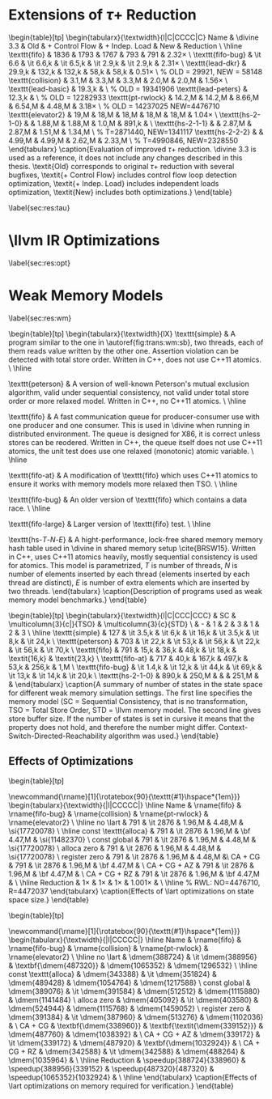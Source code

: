 
# Extensions of $\tau+$ Reduction

\begin{table}[tp]
\begin{tabularx}{\textwidth}{l|C|CCCC|C}
Name & \divine 3.3 & Old & + Control Flow & + Indep. Load & New & Reduction \\ \hline
\texttt{fifo} & 1836 & 1793 & 1767 & 793 & 791 & $2.32\times$ \\
\texttt{fifo-bug} & \it 6.6 & \it 6.6\,k & \it 6.5\,k & \it 2.9\,k & \it 2.9\,k & $2.31\times$ \\
\texttt{lead-dkr} & 29.9\,k & 132\,k & 132\,k & 58\,k & 58\,k & $0.51\times$ \\ % OLD = 29921, NEW = 58148
\texttt{collision} & 3.1\,M & 3.3\,M & 3.3\,M & 2.0\,M & 2.0\,M & $1.56\times$ \\
\texttt{lead-basic} &  19.3\,k & \\ % OLD = 19341906
\texttt{lead-peters} &  12.3\,k & \\ % OLD = 12282933
\texttt{pt-rwlock} & 14.2\,M & 14.2\,M & 8.66\,M & 6.54\,M & 4.48\,M & $3.18\times$ \\ % OLD = 14237025 NEW=4476710
\texttt{elevator2} & 19\,M & 18\,M & 18\,M & 18\,M & 18\,M & $1.04\times$ \\
\texttt{hs-2-1-0} & & 1.88\,M & 1.88\,M & 1.0\,M & 891\,k & \\
\texttt{hs-2-1-1} & & 2.87\,M & 2.87\,M & 1.51\,M & 1.34\,M \\ % T=2871440, NEW=1341117
\texttt{hs-2-2-2} & & 4.99\,M & 4.99\,M & 2.62\,M & 2.33\,M \\ % T=4990846, NEW=2328550
\end{tabularx}
\caption{Evaluation of improved $\tau+$ reduction. \divine 3.3 is used as a
reference, it does not include any changes described in this thesis.
\textit{Old} corresponds to original $\tau+$ reduction with several bugfixes,
\textit{+ Control Flow} includes control flow loop detection optimization,
\textit{+ Indep. Load} includes independent loads optimization, \textit{New}
includes both optimizations.}
\end{table}

\label{sec:res:tau}

# \llvm IR Optimizations

\label{sec:res:opt}

# Weak Memory Models

\label{sec:res:wm}

\begin{table}[tp]
\begin{tabularx}{\textwidth}{lX}
\texttt{simple} & A program similar to the one in \autoref{fig:trans:wm:sb}, two
threads, each of them reads value written by the other one. Assertion violation
can be detected with total store order. Written in C++, does not use C++11 atomics. \\ \hline

\texttt{peterson} & A version of well-known Peterson's mutual exclusion
algorithm, valid under sequential consistency, not valid under total store order
or more relaxed model. Written in C++, no C++11 atomics. \\ \hline

\texttt{fifo} & A fast communication queue for producer-consumer use with one
producer and one consumer. This is used in \divine when running in distributed
environment. The queue is designed for X86, it is correct unless stores can be
reodered. Written in C++, the queue itself does not use C++11 atomics, the unit
test does use one relaxed (monotonic) atomic variable. \\ \hline

\texttt{fifo-at} & A modification of \texttt{fifo} which uses C++11 atomics to
ensure it works with memory models more relaxed then TSO. \\ \hline

\texttt{fifo-bug} & An older version of \texttt{fifo} which contains a data
race. \\ \hline

\texttt{fifo-large} & Larger version of \texttt{fifo} test. \\ \hline

\texttt{hs-$T$-$N$-$E$} & A hight-performance, lock-free shared memory
memory hash table used in \divine in shared memory setup \cite{BRSW15}. Written
in C++, uses C++11 atomics heavily, mostly sequential consistency is used for
atomics. This model is parametrized, $T$ is number of threads, $N$ is number of
elements inserted by each thread (elements inserted by each thread are
distinct), $E$ is number of extra elements which are inserted by two threads.
\end{tabularx}
\caption{Description of programs used as weak memory model benchmarks.}
\end{table}

\begin{table}[tp]
\begin{tabularx}{\textwidth}{l|C|CCC|CCC}
  & SC & \multicolumn{3}{c|}{TSO} & \multicolumn{3}{c}{STD} \\
  & - & 1 & 2 & 3 & 1 & 2 & 3 \\ \hline
\texttt{simple} & 127 & \it 3.5\,k & \it 6\,k & \it 16\,k & \it 3.5\,k & \it 8\,k & \it 24\,k \\
\texttt{peterson} & 703 & \it 22\,k & \it 53\,k & \it 56\,k & \it 22\,k & \it 56\,k & \it 70\,k \\
\texttt{fifo} & 791 & 15\,k & 36\,k & 48\,k & \it 18\,k & \textit{16\,k} & \textit{23\,k} \\
\texttt{fifo-at} & 717 & 40\,k & 167\,k & 497\,k & 53\,k & 256\,k & 1\,M \\
\texttt{fifo-bug} & \it 1.4\,k & \it 12\,k & \it 44\,k & \it 69\,k & \it 13\,k & \it 14\,k & \it 20\,k \\
\texttt{hs-2-1-0} & 890\,k & 250\,M & & & 251\,M & &
\end{tabularx}
\caption{A summary of number of states in the state space for different weak
memory simulation settings. The first line specifies the memory model (SC =
Sequential Consistency, that is no transformation, TSO = Total Store Order, STD
= \llvm memory model. The second line gives store buffer size. If the number of
states is set in cursive it means that the property does not hold, and therefore
the number might differ. Context-Switch-Directed-Reachability algorithm was
used.}
\end{table}

## Effects of Optimizations

\begin{table}[tp]

\newcommand{\rname}[1]{\rotatebox{90}{\texttt{#1}\hspace*{1em}}}
\begin{tabularx}{\textwidth}{|l|CCCCC|} \hline
Name & \rname{fifo} & \rname{fifo-bug} & \rname{collision} & \rname{pt-rwlock} & \rname{elevator2} \\  \hline
no \lart              & 791 & \it 2876 & 1.96\,M &     4.48\,M & \si{17720078} \\  \hline
const \texttt{alloca} & 791 & \it 2876 & 1.96\,M & \bf 4.47\,M & \si{11482370} \\
const global          & 791 & \it 2876 & 1.96\,M &     4.48\,M & \si{17720078} \\
alloca zero           & 791 & \it 2876 & 1.96\,M &     4.48\,M & \si{17720078} \\
register zero         & 791 & \it 2876 & 1.96\,M &     4.48\,M &\\
CA + CG               & 791 & \it 2876 & 1.96\,M & \bf 4.47\,M & \\
CA + CG + AZ          & 791 & \it 2876 & 1.96\,M & \bf 4.47\,M & \\
CA + CG + RZ          & 791 & \it 2876 & 1.96\,M & \bf 4.47\,M & \\ \hline
Reduction             & $1\times$  &    $1\times$    &        $1\times$ &    $1.001\times$ & \\ \hline 
% RWL: NO=4476710, R=4472037
\end{tabularx}
\caption{Effects of \lart optimizations on state space size.}
\end{table}

\begin{table}[tp]

\newcommand{\rname}[1]{\rotatebox{90}{\texttt{#1}\hspace*{1em}}}
\begin{tabularx}{\textwidth}{|l|CCCCC|} \hline
Name & \rname{fifo} & \rname{fifo-bug} & \rname{collision} & \rname{pt-rwlock} & \rname{elevator2} \\  \hline
no \lart              & \dmem{388724} & \it \dmem{388956} & \textbf{\dmem{487320}} & \dmem{1065352} & \dmem{1296532} \\  \hline
const \texttt{alloca} & \dmem{343388} & \it \dmem{351824} & \dmem{489428} & \dmem{1054764} & \dmem{1217588} \\
const global          & \dmem{389076} & \it \dmem{391584} & \dmem{512512} & \dmem{1115880} & \dmem{1141484} \\
alloca zero           & \dmem{405092} & \it \dmem{403580} & \dmem{524944} & \dmem{1115768} & \dmem{1459052} \\
register zero         & \dmem{391384} & \it \dmem{387960} & \dmem{513276} & \dmem{1102036} & \\
CA + CG               & \textbf{\dmem{338960}} & \textbf{\textit{\dmem{339152}}}     & \dmem{487760} & \dmem{1038392} &  \\
CA + CG + AZ          & \dmem{339172} & \it \dmem{339172} & \dmem{487920} & \textbf{\dmem{1032924}} &  \\
CA + CG + RZ          & \dmem{342588} & \it \dmem{342588} & \dmem{488264} & \dmem{1035964} & \\ \hline
Reduction             & \speedup{388724}{338960} & \speedup{388956}{339152} & \speedup{487320}{487320} & \speedup{1065352}{1032924} & \\ \hline 
\end{tabularx}
\caption{Effects of \lart optimizations on memory required for verification.}
\end{table}
